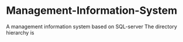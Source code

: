 # Management-Information-System
A management information system based on SQL-server
The directory hierarchy is
